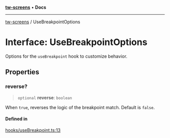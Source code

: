 [**tw-screens**](../README.md) • **Docs**

***

[tw-screens](../README.md) / UseBreakpointOptions

# Interface: UseBreakpointOptions

Options for the `useBreakpoint` hook to customize behavior.

## Properties

### reverse?

> `optional` **reverse**: `boolean`

When `true`, reverses the logic of the breakpoint match.
Default is `false`.

#### Defined in

[hooks/useBreakpoint.ts:13](https://github.com/saoudi-h/tw-screens/blob/88fd7cb306de641c909967670d6d413d954f23c9/src/hooks/useBreakpoint.ts#L13)
